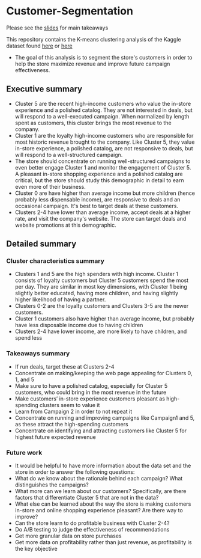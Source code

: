 # Customer-Segmentation
Please see the [slides](https://drive.google.com/file/d/1EW1c6hJiQ_oxWCq8gBtB9KUxeQ1v49s3/view?usp=sharing) for main takeaways

This repository contains the K-means clustering analysis of the Kaggle dataset found [here](https://www.kaggle.com/datasets/imakash3011/customer-personality-analysis) or [here](https://www.kaggle.com/datasets/jackdaoud/marketing-data?select=ifood_df.csv)

- The goal of this analysis is to segment the store's customers in order to help the store maximize revenue and improve future campaign effectiveness.


## Executive summary
- Cluster 5 are the recent high-income customers who value the in-store experience and a polished catalog.  They are not interested in deals, but will respond to a well-executed campaign.  When normalized by length spent as customers, this cluster brings the most revenue to the company.
- Cluster 1 are the loyalty high-income customers who are responsible for most historic revenue brought to the company.  Like Cluster 5, they value  in-store experience, a polished catalog, are not responsive to deals, but will respond to a well-structured campaign. 
- The store should concentrate on running well-structured campaigns to even better engage Cluster 1 and monitor the engagement of Cluster 5. A pleasant in-store shopping experience and a polished catalog are critical, but the store should study this demographic in detail to earn even more of their business.
- Cluster 0 are have higher than average income but more children (hence probably less dispensable income), are responsive to deals and an occasional campaign. It's best to target deals at these customers.
- Clusters 2-4 have lower than average income, accept deals at a higher rate, and visit the company's website.  The store can target deals and website promotions at this demographic.


## Detailed summary
### Cluster characteristics summary
- Clusters 1 and 5 are the high spenders with high income. Cluster 1 consists of loyalty customers but Cluster 5 customers spend the most per day. They are similar in most key dimensions, with Cluster 1 being slightly better educated, having more children, and having slightly higher likelihood of having a partner.
- Clusters 0-2 are the loyalty customers and Clusters 3-5 are the newer customers.
- Cluster 1 customers also have higher than average income, but probably have less disposable income due to having children
- Clusters 2-4 have lower income, are more likely to have children, and spend less

### Takeaways summary
- If run deals, target these at Clusters 2-4
- Concentrate on making/keeping the web page appealing for Clusters 0, 1, and 5
- Make sure to have a polished catalog, especially for Cluster 5 customers, who could bring in the most revenue in the future
- Make customers’ in-store experience customers pleasant as high-spending clusters seem to value it
- Learn from Campaign 2 in order to not repeat it
- Concentrate on running and improving campaigns like Campaign1 and 5, as these attract the high-spending customers
- Concentrate on identifying and attracting customers like Cluster 5 for highest future expected revenue

### Future work
- It would be helpful to have more information about the data set and the store in order to answer the following questions:
 - What do we know about the rationale behind each campaign? What distinguishes the campaigns?
 - What more can we learn about our customers? Specifically, are there factors that differentiate Cluster 5 that are not in the data?
 - What else can be learned about the way the store is making customers in-store and online shopping experience pleasant? Are there way to improve?
 - Can the store learn to do profitable business with Cluster 2-4?
 - Do A/B testing to judge the effectiveness of recommendations
 - Get more granular data on store purchases
 - Get more data on profitability rather than just revenue, as profitability is the key objective

